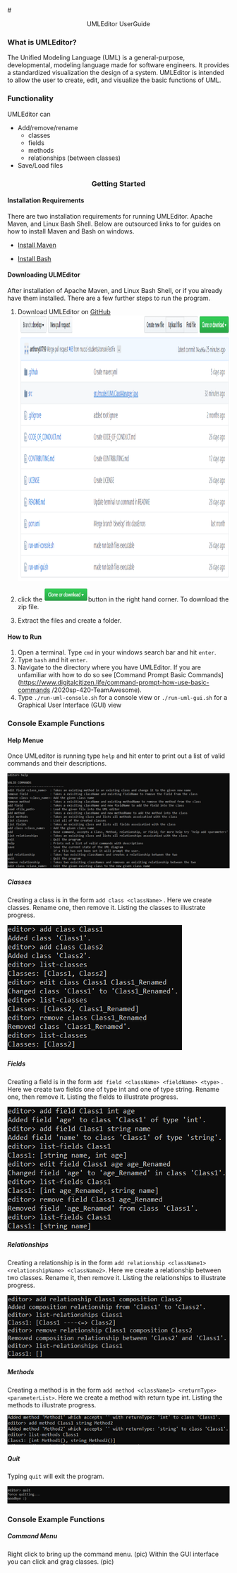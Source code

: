 
#<div align="center"> UMLEditor UserGuide </div>

### What is UMLEditor?

The Unified Modeling Language (UML) is a general-purpose, developmental, modeling language made for software engineers. It provides a standardized visualization the design of a system. UMLEditor is intended to allow the user to create, edit, and visualize the basic functions of UML.

### Functionality
UMLEditor can
* Add/remove/rename 
  * classes
  * fields
  * methods
  * relationships (between classes)
* Save/Load files 

### <div align="center"> Getting Started </div>

#### Installation Requirements
There are two installation requirements for running UMLEditor. Apache Maven, and Linux Bash Shell. Below are outsourced links to for guides on how to install Maven and Bash on windows.
 
* [Install Maven](https://mkyong.com/maven/how-to-install-maven-in-windows/)  

* [Install Bash](https://itsfoss.com/install-bash-on-windows/)  

#### Downloading ULMEditor

After installation of Apache Maven, and Linux Bash Shell, or if you already have them installed. There are a few further steps to run the program. 

1. Download UMLEditor on [GitHub](https://github.com/mucsci-students/2020sp-420-TeamAwesome) <img src="pictures/UMLEditor%20images/Download.PNG" width="1000" height="600">

2. click the <img src="pictures/UMLEditor%20images/Download%20Button.PNG" width="100" height="30">button in the right hand corner.  To download the zip file.   

3. Extract the files and create a folder. 


#### How to Run
1. Open a terminal. Type `cmd` in your windows search bar and hit `enter`. 
3. Type `bash` and hit `enter`.
4. Navigate to the directory where you have UMLEditor. If you are unfamiliar with how to do so see [Command Prompt Basic Commands](https://www.digitalcitizen.life/command-prompt-how-use-basic-commands /2020sp-420-TeamAwesome).
5. Type `./run-uml-console.sh` for a console view or `./run-uml-gui.sh` for a Graphical User Interface (GUI) view

### Console Example Functions 

#### Help Menue
Once UMLeditor is running type `help` and hit enter to print out a list of valid commands and their descriptions.

<img src="pictures/UMLEditor%20images/help%2C%20console.PNG">

##### Classes 

Creating a class is in the form `add class <className>` . Here we create classes. Rename one, then remove it. Listing the classes to illustrate progress.

<img src="pictures/UMLEditor%20images/Class%2C%20Console.PNG">

##### Fields

Creating a field is in the form `add field <className> <fieldName> <type>` . Here we create two fields one of type int and one of type string. Rename one, then remove it. Listing the fields to illustrate progress.

<img src="pictures/UMLEditor%20images/Fields%2C%20Console.PNG">

##### Relationships

Creating a relationship is in the form `add relationship <className1> <relationshipName> <className2>`. Here we create a relationship between two classes. Rename it, then remove it. Listing the relationships to illustrate progress.

<img src="pictures/UMLEditor%20images/Relationship%2C%20Console.PNG">

##### Methods

Creating a method is in the form `add method <className1> <returnType> <parameterList>`. Here we create a method with return type int. Listing the methods to illustrate progress.

<img src="pictures/UMLEditor%20images/Methods%2C%20Console.PNG">

##### Quit

Typing `quit` will exit the program.
 
<img src="pictures/UMLEditor%20images/Quit%2C%20Console.PNG">

### Console Example Functions

##### Command Menu 
Right click to bring up the command menu. (pic) Within the GUI interface you can click and grag classes. (pic)
